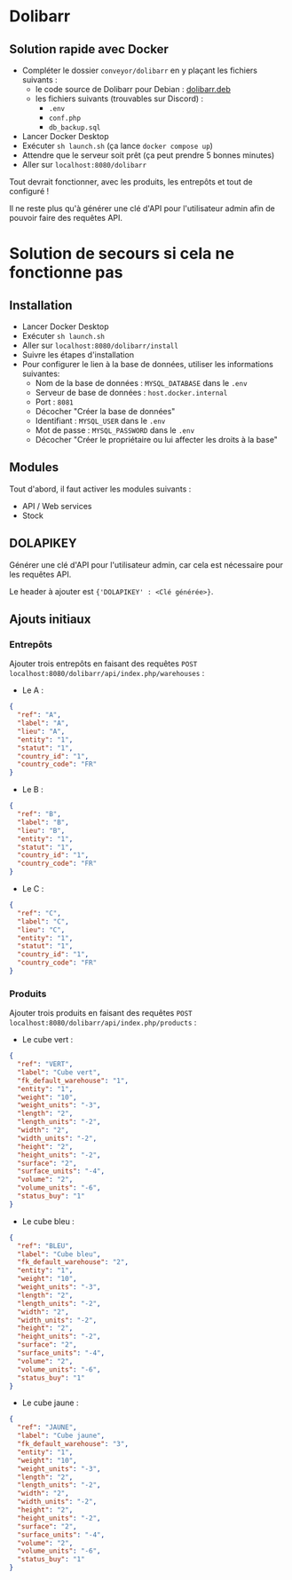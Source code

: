 # Dolibarr

## Solution rapide avec Docker

- Compléter le dossier `conveyor/dolibarr` en y plaçant les fichiers suivants :
  - le code source de Dolibarr pour Debian : [dolibarr.deb](https://sourceforge.net/projects/dolibarr/files/Dolibarr%20installer%20for%20Debian-Ubuntu%20%28DoliDeb%29/20.0.0/dolibarr_20.0.0-4_all.deb/download)
  - les fichiers suivants (trouvables sur Discord) :
    - `.env`
    - `conf.php`
    - `db_backup.sql`
- Lancer Docker Desktop
- Exécuter `sh launch.sh` (ça lance `docker compose up`)
- Attendre que le serveur soit prêt (ça peut prendre 5 bonnes minutes)
- Aller sur `localhost:8080/dolibarr`

Tout devrait fonctionner, avec les produits, les entrepôts et tout de configuré !

Il ne reste plus qu'à générer une clé d'API pour l'utilisateur admin afin de pouvoir faire des requêtes API.

# Solution de secours si cela ne fonctionne pas

## Installation

- Lancer Docker Desktop
- Exécuter `sh launch.sh`
- Aller sur `localhost:8080/dolibarr/install`
- Suivre les étapes d'installation
- Pour configurer le lien à la base de données, utiliser les informations suivantes:
  - Nom de la base de données : `MYSQL_DATABASE` dans le `.env`
  - Serveur de base de données : `host.docker.internal`
  - Port : `8081`
  - Décocher "Créer la base de données"
  - Identifiant : `MYSQL_USER` dans le `.env`
  - Mot de passe : `MYSQL_PASSWORD` dans le `.env`
  - Décocher "Créer le propriétaire ou lui affecter les droits à la base"

## Modules

Tout d'abord, il faut activer les modules suivants :

- API / Web services
- Stock

## DOLAPIKEY

Générer une clé d'API pour l'utilisateur admin, car cela est nécessaire pour les requêtes API.

Le header à ajouter est `{'DOLAPIKEY' : <Clé générée>}`.

##  Ajouts initiaux

### Entrepôts

Ajouter trois entrepôts en faisant des requêtes `POST localhost:8080/dolibarr/api/index.php/warehouses` :

- Le A :

```json
{
  "ref": "A",
  "label": "A",
  "lieu": "A",
  "entity": "1",
  "statut": "1",
  "country_id": "1",
  "country_code": "FR"
}
```

- Le B :

```json
{
  "ref": "B",
  "label": "B",
  "lieu": "B",
  "entity": "1",
  "statut": "1",
  "country_id": "1",
  "country_code": "FR"
}
```

- Le C :

```json
{
  "ref": "C",
  "label": "C",
  "lieu": "C",
  "entity": "1",
  "statut": "1",
  "country_id": "1",
  "country_code": "FR"
}
```

### Produits

Ajouter trois produits en faisant des requêtes `POST localhost:8080/dolibarr/api/index.php/products` :

- Le cube vert :

```json
{
  "ref": "VERT",
  "label": "Cube vert",
  "fk_default_warehouse": "1",
  "entity": "1",
  "weight": "10",
  "weight_units": "-3",
  "length": "2",
  "length_units": "-2",
  "width": "2",
  "width_units": "-2",
  "height": "2",
  "height_units": "-2",
  "surface": "2",
  "surface_units": "-4",
  "volume": "2",
  "volume_units": "-6",
  "status_buy": "1"
}
```

- Le cube bleu :

```json
{
  "ref": "BLEU",
  "label": "Cube bleu",
  "fk_default_warehouse": "2",
  "entity": "1",
  "weight": "10",
  "weight_units": "-3",
  "length": "2",
  "length_units": "-2",
  "width": "2",
  "width_units": "-2",
  "height": "2",
  "height_units": "-2",
  "surface": "2",
  "surface_units": "-4",
  "volume": "2",
  "volume_units": "-6",
  "status_buy": "1"
}
```

- Le cube jaune :

```json
{
  "ref": "JAUNE",
  "label": "Cube jaune",
  "fk_default_warehouse": "3",
  "entity": "1",
  "weight": "10",
  "weight_units": "-3",
  "length": "2",
  "length_units": "-2",
  "width": "2",
  "width_units": "-2",
  "height": "2",
  "height_units": "-2",
  "surface": "2",
  "surface_units": "-4",
  "volume": "2",
  "volume_units": "-6",
  "status_buy": "1"
}
```
